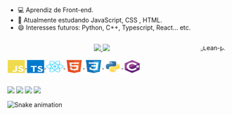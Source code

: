    - 💻 Aprendiz de Front-end.
   - 🍒 Atualmente estudando JavaScript, CSS , HTML.
   - 😄 Interesses futuros: Python, C++, Typescript, React... etc.
##
<div align="center">
  <a href="https://github.com/LeandruOliveira">
  <img height="180em" src="https://github-readme-stats.vercel.app/api?username=LeandruOliveira&show_icons=true&theme=dark&include_all_commits=true&count_private=true"/>
  <img height="180em" src="https://github-readme-stats.vercel.app/api/top-langs/?username=LeandrUOliveira&layout=compact&langs_count=7&theme=dark"/>
  <img align="right" alt="Lean-pic" height="150" style="border-radius:50px;" src="https://cdn.discordapp.com/attachments/927305533264904222/927337561507127396/2259-gears-loading.gif">
</div>

<div style="display: inline_block"><br>
  <img align="center" alt="Lean-Js" height="30" width="40" src="https://raw.githubusercontent.com/devicons/devicon/master/icons/javascript/javascript-plain.svg">
  <img align="center" alt="Lean-Ts" height="30" width="40" src="https://raw.githubusercontent.com/devicons/devicon/master/icons/typescript/typescript-plain.svg">
  <img align="center" alt="Lean-React" height="30" width="40" src="https://raw.githubusercontent.com/devicons/devicon/master/icons/react/react-original.svg">
  <img align="center" alt="Lean-HTML" height="30" width="40" src="https://raw.githubusercontent.com/devicons/devicon/master/icons/html5/html5-original.svg">
  <img align="center" alt="Lean-CSS" height="30" width="40" src="https://raw.githubusercontent.com/devicons/devicon/master/icons/css3/css3-original.svg">
  <img align="center" alt="Lean-Python" height="30" width="40" src="https://raw.githubusercontent.com/devicons/devicon/master/icons/python/python-original.svg">
  <img align="center" alt="Lean-Csharp" height="30" width="40" src="https://raw.githubusercontent.com/devicons/devicon/master/icons/csharp/csharp-original.svg">
</div>

##
<div>
  <a href="https://www.youtube.com/channel/UCvYpyXZT3xORZasJnsjHyww" target="_blank"><img src="https://img.shields.io/badge/YouTube-FF0000?style=for-the-badge&logo=youtube&logoColor=white" target="_blank"></a>
  <a href="https://instagram.com/leandruoliveira" target="_blank"><img src="https://img.shields.io/badge/-Instagram-%23E4405F?style=for-the-badge&logo=instagram&logoColor=white" target="_blank"></a>
  <a href="https://twitter.com/iLeandrou" target="_blank"><img src="https://img.shields.io/badge/Twitter-1DA1F2?style=for-the-badge&logo=twitter&logoColor=white" target="_blank"></a>
</a>
  <a href = "mailto:contateleandrooliveira@gmail.com"><img src="https://img.shields.io/badge/Gmail-D14836?style=for-the-badge&logo=gmail&logoColor=white" target="_blank"></a>
 
![Snake animation](https://github.com/LeandruOliveira/LeandruOliveira/blob/output/github-contribution-grid-snake.svg)
</div>
